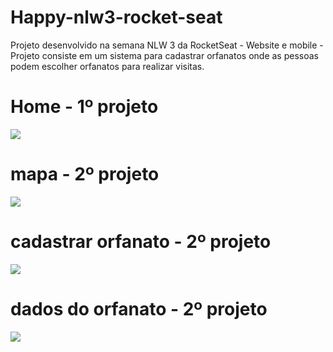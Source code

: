 # Happy-nlw3-rocket-seat
Projeto desenvolvido na semana NLW 3 da RocketSeat - Website e mobile - Projeto consiste em um sistema para cadastrar orfanatos onde as pessoas podem escolher orfanatos para realizar visitas. 


<p align="center"><h1>Home - 1º projeto</h1>
  <img src="https://i.ibb.co/DYTbgMk/happy.png" />
</p>
<p align="center"><h1>mapa - 2º projeto</h1>
  <img src="https://i.ibb.co/HHQ5Qkc/localhost-3000-app.png" />
</p>

<p align="center"><h1>cadastrar orfanato - 2º projeto</h1>
  <img src="https://i.ibb.co/7GKWtS8/cadastro-happy.png" />
</p>

<p align="center"><h1>dados do orfanato - 2º projeto</h1>
  <img src="https://i.ibb.co/R6RT8FG/dados-happy.png" />
</p>
